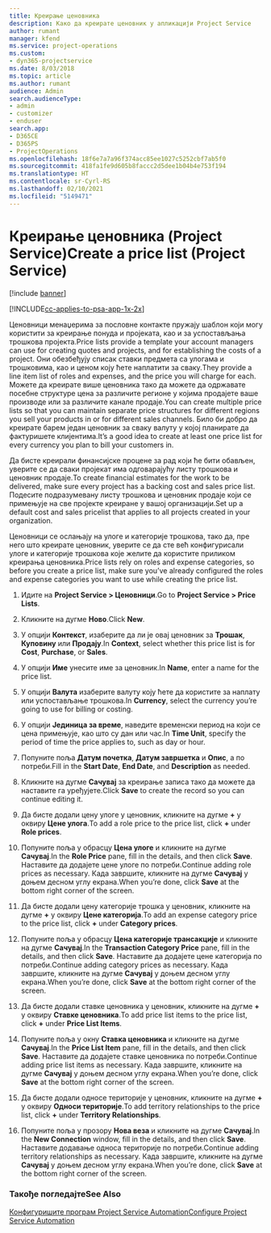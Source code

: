 ```yaml
---
title: Креирање ценовника
description: Како да креирате ценовник у апликацији Project Service
author: rumant
manager: kfend
ms.service: project-operations
ms.custom:
- dyn365-projectservice
ms.date: 8/03/2018
ms.topic: article
ms.author: rumant
audience: Admin
search.audienceType:
- admin
- customizer
- enduser
search.app:
- D365CE
- D365PS
- ProjectOperations
ms.openlocfilehash: 18f6e7a7a96f374acc85ee1027c5252cbf7ab5f0
ms.sourcegitcommit: 418fa1fe9d605b8faccc2d5dee1b04b4e753f194
ms.translationtype: HT
ms.contentlocale: sr-Cyrl-RS
ms.lasthandoff: 02/10/2021
ms.locfileid: "5149471"
---
```

# <a name="create-a-price-list-project-service"></a><span data-ttu-id="2f0cf-103">Креирање ценовника (Project Service)</span><span class="sxs-lookup"><span data-stu-id="2f0cf-103">Create a price list (Project Service)</span></span>

[!include [banner](../includes/psa-now-project-operations.md)]

[!INCLUDE[cc-applies-to-psa-app-1x-2x](../includes/cc-applies-to-psa-app-1x-2x.md)]

<span data-ttu-id="2f0cf-104">Ценовници менаџерима за пословне контакте пружају шаблон који могу користити за креирање понуда и пројеката, као и за успостављања трошкова пројекта.</span><span class="sxs-lookup"><span data-stu-id="2f0cf-104">Price lists provide a template your account managers can use for creating quotes and projects, and for establishing the costs of a project.</span></span> <span data-ttu-id="2f0cf-105">Они обезбеђују списак ставки предмета са улогама и трошковима, као и ценом коју ћете наплатити за сваку.</span><span class="sxs-lookup"><span data-stu-id="2f0cf-105">They provide a line item list of roles and expenses, and the price you will charge for each.</span></span> <span data-ttu-id="2f0cf-106">Можете да креирате више ценовника тако да можете да одржавате посебне структуре цена за различите регионе у којима продајете ваше производе или за различите канале продаје.</span><span class="sxs-lookup"><span data-stu-id="2f0cf-106">You can create multiple price lists so that you can maintain separate price structures for different regions you sell your products in or for different sales channels.</span></span> <span data-ttu-id="2f0cf-107">Било би добро да креирате барем један ценовник за сваку валуту у којој планирате да фактуришете клијентима.</span><span class="sxs-lookup"><span data-stu-id="2f0cf-107">It’s a good idea to create at least one price list for every currency you plan to bill your customers in.</span></span>  
  
<span data-ttu-id="2f0cf-108">Да бисте креирали финансијске процене за рад који ће бити обављен, уверите се да сваки пројекат има одговарајућу листу трошкова и ценовник продаје.</span><span class="sxs-lookup"><span data-stu-id="2f0cf-108">To create financial estimates for the work to be delivered, make sure every project has a backing cost and sales price list.</span></span> <span data-ttu-id="2f0cf-109">Подесите подразумевану листу трошкова и ценовник продаје који се примењује на све пројекте креиране у вашој организацији.</span><span class="sxs-lookup"><span data-stu-id="2f0cf-109">Set up a default cost and sales pricelist that applies to all projects created in your organization.</span></span>  
  
<span data-ttu-id="2f0cf-110">Ценовници се ослањају на улоге и категорије трошкова, тако да, пре него што креирате ценовник, уверите се да сте већ конфигурисали улоге и категорије трошкова које желите да користите приликом креирања ценовника.</span><span class="sxs-lookup"><span data-stu-id="2f0cf-110">Price lists rely on roles and expense categories, so before you create a price list, make sure you’ve already configured the roles and expense categories you want to use while creating the price list.</span></span>  
  
1.  <span data-ttu-id="2f0cf-111">Идите на **Project Service > Ценовници**.</span><span class="sxs-lookup"><span data-stu-id="2f0cf-111">Go to **Project Service > Price Lists**.</span></span>  
  
2.  <span data-ttu-id="2f0cf-112">Кликните на дугме **Ново**.</span><span class="sxs-lookup"><span data-stu-id="2f0cf-112">Click **New**.</span></span>  
  
3.  <span data-ttu-id="2f0cf-113">У опцији **Контекст**, изаберите да ли је овај ценовник за **Трошак**, **Куповину** или **Продају**.</span><span class="sxs-lookup"><span data-stu-id="2f0cf-113">In **Context**, select whether this price list is for **Cost**, **Purchase**, or **Sales**.</span></span>  
  
4.  <span data-ttu-id="2f0cf-114">У опцији **Име** унесите име за ценовник.</span><span class="sxs-lookup"><span data-stu-id="2f0cf-114">In **Name**, enter a name for the price list.</span></span>  
  
5.  <span data-ttu-id="2f0cf-115">У опцији **Валута** изаберите валуту коју ћете да користите за наплату или успостављање трошкова.</span><span class="sxs-lookup"><span data-stu-id="2f0cf-115">In **Currency**, select the currency you’re going to use for billing or costing.</span></span>  
  
6.  <span data-ttu-id="2f0cf-116">У опцији **Јединица за време**, наведите временски период на који се цена примењује, као што су дан или час.</span><span class="sxs-lookup"><span data-stu-id="2f0cf-116">In **Time Unit**, specify the period of time the price applies to, such as day or hour.</span></span>  
  
7.  <span data-ttu-id="2f0cf-117">Попуните поља **Датум почетка**, **Датум завршетка** и **Опис**, а по потреби.</span><span class="sxs-lookup"><span data-stu-id="2f0cf-117">Fill in the **Start Date**, **End Date**, and **Description** as needed.</span></span>  
  
8.  <span data-ttu-id="2f0cf-118">Кликните на дугме **Сачувај** за креирање записа тако да можете да наставите га уређујете.</span><span class="sxs-lookup"><span data-stu-id="2f0cf-118">Click **Save** to create the record so you can continue editing it.</span></span>  
  
9. <span data-ttu-id="2f0cf-119">Да бисте додали цену улоге у ценовник, кликните на дугме **+** у оквиру **Цене улога**.</span><span class="sxs-lookup"><span data-stu-id="2f0cf-119">To add a role price to the price list, click **+** under **Role prices**.</span></span>  
  
10. <span data-ttu-id="2f0cf-120">Попуните поља у обрасцу **Цена улоге** и кликните на дугме **Сачувај**.</span><span class="sxs-lookup"><span data-stu-id="2f0cf-120">In the **Role Price** pane, fill in the details, and then click **Save**.</span></span> <span data-ttu-id="2f0cf-121">Наставите да додајете цене улоге по потреби.</span><span class="sxs-lookup"><span data-stu-id="2f0cf-121">Continue adding role prices as necessary.</span></span> <span data-ttu-id="2f0cf-122">Када завршите, кликните на дугме **Сачувај** у доњем десном углу екрана.</span><span class="sxs-lookup"><span data-stu-id="2f0cf-122">When you’re done, click **Save** at the bottom right corner of the screen.</span></span>  
  
11. <span data-ttu-id="2f0cf-123">Да бисте додали цену категорије трошка у ценовник, кликните на дугме **+** у оквиру **Цене категорија**.</span><span class="sxs-lookup"><span data-stu-id="2f0cf-123">To add an expense category price to the price list, click **+** under **Category prices**.</span></span>  
  
12. <span data-ttu-id="2f0cf-124">Попуните поља у обрасцу **Цена категорије трансакције** и кликните на дугме **Сачувај**.</span><span class="sxs-lookup"><span data-stu-id="2f0cf-124">In the **Transaction Category Price** pane, fill in the details, and then click **Save**.</span></span> <span data-ttu-id="2f0cf-125">Наставите да додајете цене категорија по потреби.</span><span class="sxs-lookup"><span data-stu-id="2f0cf-125">Continue adding category prices as necessary.</span></span> <span data-ttu-id="2f0cf-126">Када завршите, кликните на дугме **Сачувај** у доњем десном углу екрана.</span><span class="sxs-lookup"><span data-stu-id="2f0cf-126">When you’re done, click **Save** at the bottom right corner of the screen.</span></span>  
  
13. <span data-ttu-id="2f0cf-127">Да бисте додали ставке ценовника у ценовник, кликните на дугме **+** у оквиру **Ставке ценовника**.</span><span class="sxs-lookup"><span data-stu-id="2f0cf-127">To add price list items to the price list, click **+** under **Price List Items**.</span></span>  
  
14. <span data-ttu-id="2f0cf-128">Попуните поља у окну **Ставка ценовника** и кликните на дугме **Сачувај**.</span><span class="sxs-lookup"><span data-stu-id="2f0cf-128">In the **Price List Item** pane, fill in the details, and then click **Save**.</span></span> <span data-ttu-id="2f0cf-129">Наставите да додајете ставке ценовника по потреби.</span><span class="sxs-lookup"><span data-stu-id="2f0cf-129">Continue adding price list items as necessary.</span></span> <span data-ttu-id="2f0cf-130">Када завршите, кликните на дугме **Сачувај** у доњем десном углу екрана.</span><span class="sxs-lookup"><span data-stu-id="2f0cf-130">When you’re done, click **Save** at the bottom right corner of the screen.</span></span>  
  
15. <span data-ttu-id="2f0cf-131">Да бисте додали односе територије у ценовник, кликните на дугме **+** у оквиру **Односи територије**.</span><span class="sxs-lookup"><span data-stu-id="2f0cf-131">To add territory relationships to the price list, click **+** under **Territory Relationships**.</span></span>  
  
16. <span data-ttu-id="2f0cf-132">Попуните поља у прозору **Нова веза** и кликните на дугме **Сачувај**.</span><span class="sxs-lookup"><span data-stu-id="2f0cf-132">In the **New Connection** window, fill in the details, and then click **Save**.</span></span> <span data-ttu-id="2f0cf-133">Наставите додавање односа територије по потреби.</span><span class="sxs-lookup"><span data-stu-id="2f0cf-133">Continue adding territory relationships as necessary.</span></span> <span data-ttu-id="2f0cf-134">Када завршите, кликните на дугме **Сачувај** у доњем десном углу екрана.</span><span class="sxs-lookup"><span data-stu-id="2f0cf-134">When you’re done, click **Save** at the bottom right corner of the screen.</span></span>  
  
### <a name="see-also"></a><span data-ttu-id="2f0cf-135">Такође погледајте</span><span class="sxs-lookup"><span data-stu-id="2f0cf-135">See Also</span></span>  
 [<span data-ttu-id="2f0cf-136">Конфигуришите програм Project Service Automation</span><span class="sxs-lookup"><span data-stu-id="2f0cf-136">Configure Project Service Automation</span></span>](../psa/configure.md)
